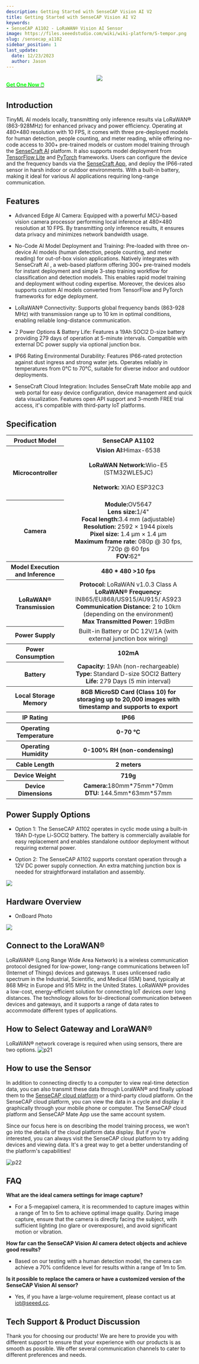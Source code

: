 ```yaml
---
description: Getting Started with SenseCAP Vision AI V2
title: Getting Started with SenseCAP Vision AI V2
keywords:
- SenseCAP A1102 - LoRaWAN® Vision AI Sensor
image: https://files.seeedstudio.com/wiki/wiki-platform/S-tempor.png
slug: /sensecap_a1102
sidebar_position: 1
last_update:
  date: 12/23/2023
  author: Jason
---
```


<div align="center"><img width ={500} src="https://files.seeedstudio.com/wiki/A1102/SenseCraft_AI_With_A1102/A1102_shop.jpg"/></div>

<div class="get_one_now_container" style={{textAlign: 'center'}}>
    <a class="get_one_now_item" href="https://www.seeedstudio.com/SenseCAP-A1102-LoRaWAN-Vision-AI-Sensor-p-6347.html">
            <strong><span><font color={'FFFFFF'} size={"4"}> Get One Now 🖱️</font></span></strong>
    </a>
</div>

## Introduction

TinyML AI models locally, transmitting only inference results via LoRaWAN® (863-928MHz) for enhanced privacy and power efficiency. Operating at 480×480 resolution with 10 FPS, it comes with three pre-deployed models for human detection, people counting, and meter reading, while offering no-code access to 300+ pre-trained models or custom model training through the [SenseCraft AI](https://sensecraft.seeed.cc/ai/#/home) platform. It also supports model deployment from [TensorFlow Lite](https://www.tensorflow.org/) and [PyTorch](https://pytorch.org/) frameworks. Users can configure the device and the frequency bands via the [SenseCraft App](https://sensecap-mate-download.seeed.cn/), and deploy the IP66-rated sensor in harsh indoor or outdoor environments. With a built-in battery,  making it ideal for various AI applications requiring long-range communication.


## Features
- Advanced Edge AI Camera: Equipped with a powerful MCU-based vision camera processor performing local inference at 480×480 resolution at 10 FPS. By transmitting only inference results, it ensures data privacy and minimizes network bandwidth usage.

- No-Code AI Model Deployment and Training: Pre-loaded with three on-device AI models (human detection, people counting, and meter reading) for out-of-box vision applications. Natively integrates with SenseCraft AI , a web-based platform offering 300+ pre-trained models for instant deployment and simple 3-step training workflow for classification and detection models. This enables rapid model training and deployment without coding expertise. Moreover, the devices also supports custom AI models converted from TensorFlow and PyTorch frameworks for edge deployment.


- LoRaWAN® Connectivity: Supports global frequency bands (863-928 MHz) with transmission range up to 10 km in optimal conditions, enabling reliable long-distance communication.

- 2 Power Options & Battery Life: Features a 19Ah SOCl2 D-size battery providing 279 days of operation at 5-minute intervals. Compatible with external DC power supply via optional junction box.

- IP66 Rating Environmental Durability: Features IP66-rated protection against dust ingress and strong water jets. Operates reliably in temperatures from 0°C to 70°C, suitable for diverse indoor and outdoor deployments.

- SenseCraft Cloud Integration: Includes SenseCraft Mate mobile app and web portal for easy device configuration, device management and quick data visualization. Features open API support and 3-month FREE trial access, it's compatible with third-party IoT platforms.


## Specification

<table align="center">
	<tr>
	    <th>Product Model</th>
        <th>SenseCAP A1102</th>
	</tr>
	<tr>
	    <th>Microcontroller</th>
        <td align="center">
        <strong>Vision AI:</strong>Himax-6538 <br></br> 
        <strong>LoRaWAN Network:</strong>Wio-E5 (STM32WLE5JC)<br></br>
        <strong>Network:</strong> XIAO ESP32C3<br></br></td>
	</tr>
    <tr>
        <th>Camera</th>
        <td align="center">
            <strong>Module:</strong>OV5647<br />
            <strong>Lens size:</strong>1/4"<br />
            <strong>Focal length:</strong>3.4 mm (adjustable)<br />
            <strong>Resolution:</strong> 2592 × 1944 pixels<br />
            <strong>Pixel size:</strong> 1.4 µm × 1.4 µm<br />
            <strong>Maximum frame rate:</strong> 080p @ 30 fps, 720p @ 60 fps<br />
            <strong>FOV:</strong>62°
        </td>
    </tr>
    <tr>
	    <th>Model Execution and Inference</th>
        <th>480 * 480  >10 fps</th>	
    </tr>
    <tr>
        <th>LoRaWAN® Transmission</th>
        <td align="center">
        <strong>Protocol:</strong> LoRaWAN v1.0.3 Class A<br />
        <strong>LoRaWAN® Frequency:</strong> IN865/EU868/US915/AU915/ AS923<br />
        <strong>Communication Distance:</strong> 2 to 10km (depending on the environment)<br />
        <strong>Max Transmitted Power:</strong> 19dBm<br />
        </td>
    </tr>
    <tr>
        <th>Power Supply</th>
        <td align="center">
        Built-in Battery or DC 12V/1A (with external junction box wiring)
        </td>
    </tr>
	<tr>
	    <th>Power Consumption</th>
        <th>102mA</th>
	</tr>
	<tr>
	      <th>Battery</th>
        <td align="center">
        <strong>Capacity:</strong> 19Ah (non-rechargeable)<br />
        <strong>Type:</strong> Standard D-size SOCl2 Battery<br />
        <strong>Life:</strong> 279 Days (5 min interval)<br />
        </td>
	</tr>
	<tr>
	    <th>Local Storage Memory</th>
        <th>8GB MicroSD Card (Class 10) for storaging  up to 20,000 images with timestamp  and supports to export </th>
	</tr>
	<tr>
	    <th>IP Rating</th>
        <th>IP66</th>
	</tr>
	<tr>
	    <th>Operating Temperature</th>
        <th>0-70 °C</th>
	</tr>
	<tr>
	    <th>Operating Humidity</th>
        <th>0-100% RH (non-condensing)</th>
	</tr>
	<tr>
	    <th>Cable Length</th>
        <th>2 meters</th>
	</tr>
	<tr>
	    <th>Device Weight</th>
        <th>719g</th>
	</tr>
	<tr>
	    <th>Device Dimensions</th>
        <td align="center">
        <strong>Camera:</strong>180mm*75mm*70mm<br />
        <strong>DTU: </strong> 144.5mm*63mm*57mm<br />
        </td>
	</tr>
</table>

## Power Supply Options
- Option 1: The SenseCAP A1102 operates in cyclic mode using a built-in 19Ah D-type Li-SOCl2 battery. The battery is commercially available for easy replacement and enables standalone outdoor deployment without requiring external power.

- Option 2: The SenseCAP A1102 supports constant operation through a 12V DC power supply connection. An extra matching junction box is needed for straightforward installation and assembly.

<div style={{textAlign:'center'}}><img src="https://files.seeedstudio.com/wiki/A1102/SenseCraft_AI_With_A1102/39.png" style={{width:900, height:'auto'}}/></div>

## Hardware Overview
- OnBoard Photo

<div style={{textAlign:'center'}}><img src="https://files.seeedstudio.com/wiki/A1102/SenseCraft_AI_With_A1102/38.png" style={{width:900, height:'auto'}}/></div>



## Connect to the LoraWAN®
LoRaWAN® (Long Range Wide Area Network) is a wireless communication protocol designed for low-power, long-range communications between IoT (Internet of Things) devices and gateways. It uses unlicensed radio spectrum in the Industrial, Scientific, and Medical (ISM) band, typically at 868 MHz in Europe and 915 MHz in the United States. LoRaWAN® provides a low-cost, energy-efficient solution for connecting IoT devices over long distances. The technology allows for bi-directional communication between devices and gateways, and it supports a range of data rates to accommodate different types of applications. 

## How to Select Gateway and LoraWAN®
LoRaWAN® network coverage is required when using sensors, there are two options.
![p21](https://files.seeedstudio.com/wiki/SenseCAP/SenseCAP_LoRaWAN_S210X_Series/4.png)

## How to use the Sensor
In addition to connecting directly to a computer to view real-time detection data, you can also transmit these data through LoraWAN® and finally upload them to the [SenseCAP cloud platform](https://sensecap.seeed.cc/) or a third-party cloud platform. On the SenseCAP cloud platform, you can view the data in a cycle and display it graphically through your mobile phone or computer. The SenseCAP cloud platform and SenseCAP Mate App use the same account system.

Since our focus here is on describing the model training process, we won't go into the details of the cloud platform data display. But if you're interested, you can always visit the SenseCAP cloud platform to try adding devices and viewing data. It's a great way to get a better understanding of the platform's capabilities!

![p22](https://files.seeedstudio.com/wiki/SenseCAP/SenseCAP_LoRaWAN_S210X_Series/11.png)


## FAQ

**What are the ideal camera settings for image capture?**

- For a 5-megapixel camera, it is recommended to capture images within a range of 1m to 5m to achieve optimal image quality. During image capture, ensure that the camera is directly facing the subject, with sufficient lighting (no glare or overexposure), and avoid significant motion or vibration.

**How far can the SenseCAP Vision AI camera detect objects and achieve good results?**

- Based on our testing with a human detection model, the camera can achieve a 70% confidence level for results within a range of 1m to 5m.

**Is it possible to replace the camera or have a customized version of the SenseCAP Vision AI sensor?**

- Yes, if you have a large-volume requirement, please contact us at iot@seeed.cc.


## Tech Support & Product Discussion

Thank you for choosing our products! We are here to provide you with different support to ensure that your experience with our products is as smooth as possible. We offer several communication channels to cater to different preferences and needs.

<div class="button_tech_support_container">
<a href="https://forum.seeedstudio.com/" class="button_forum"></a> 
<a href="https://www.seeedstudio.com/contacts" class="button_email"></a>
</div>

<div class="button_tech_support_container">
<a href="https://discord.gg/eWkprNDMU7" class="button_discord"></a> 
<a href="https://github.com/Seeed-Studio/wiki-documents/discussions/69" class="button_discussion"></a>
</div>


